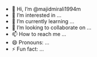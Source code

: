- 👋 Hi, I’m @majidmirali1994m
- 👀 I’m interested in ...
- 🌱 I’m currently learning ...
- 💞️ I’m looking to collaborate on ...
- 📫 How to reach me ...
- 😄 Pronouns: ...
- ⚡ Fun fact: ...

<!---
majidmirali1994m/majidmirali1994m is a ✨ special ✨ repository because its `README.md` (this file) appears on your GitHub profile.
You can click the Preview link to take a look at your changes.
--->
